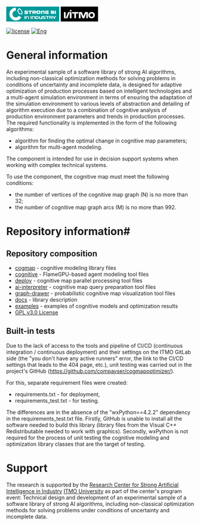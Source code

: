 [![SAI](./docs/media/SAI_badge_flat.svg)](https://sai.itmo.ru/)
[![ITMO](./docs/media/ITMO_badge_flat_rus.svg)](https://en.itmo.ru/en/)

[![license](https://img.shields.io/github/license/compayser/cogmapoptimizer)](https://github.com/compayser/cogmapoptimizer/blob/main/LICENSE.md)
[![Eng](https://img.shields.io/badge/lang-en-red.svg)](/README_en.md)

# General information #

An experimental sample of a software library of strong AI algorithms, including non-classical optimization methods for solving problems in conditions of uncertainty and incomplete data, is designed for adaptive optimization of production processes based on intelligent technologies and a multi-agent simulation environment in terms of ensuring the adaptation of the simulation environment to various levels of abstraction and detailing of algorithm execution due to a combination of cognitive analysis of production environment parameters and trends in production processes.
The required functionality is implemented in the form of the following algorithms:
* algorithm for finding the optimal change in cognitive map parameters;
* algorithm for multi-agent modeling.

The component is intended for use in decision support systems when working with complex technical systems.

To use the component, the cognitive map must meet the following conditions:
* the number of vertices of the cognitive map graph (N) is no more than 32;
* the number of cognitive map graph arcs (M) is no more than 992.

# Repository information#

## Repository composition ##

* [cogmap](cogmap) - cognitive modeling library files
* [cognitive](cognitive) - FlameGPU-based agent modeling tool files
* [deploy](deploy) - cognitive map parallel processing tool files
* [ai-interpreter](ai-interpreter) - cognitive map query preparation tool files
* [graph-drawer](graph-drawer) - probabilistic cognitive map visualization tool files
* [docs](docs/README.md) - library description
* [examples](examples/README.md) - examples of cognitive models and optimization results
* [GPL v3.0 License](LICENSE.md)

## Built-in tests ##
Due to the lack of access to the tools and pipeline of CI/CD (continuous integration / continuous deployment) and their settings on the ITMO GitLab side (the "you don't have any active runners" error, the link to the CI/CD settings that leads to the 404 page, etc.), unit testing was carried out in the project's GitHub (https://github.com/compayser/cogmapoptimizer/).

For this, separate requirement files were created:
- requirements.txt - for deployment,
- requirements_test.txt - for testing.

The differences are in the absence of the "wxPython==4.2.2" dependency in the requirements_test.txt file. Firstly, GitHub is unable to install all the software needed to build this library (library files from the Visual C++ Redistributable needed to work with graphics). Secondly, wxPython is not required for the process of unit testing the cognitive modeling and optimization library classes that are the target of testing.

# Support #
The research is supported by the [Research Center for Strong Artificial Intelligence in Industry](https://sai.itmo.ru/) [ITMO University](https://itmo.ru) as part of the center's program event: Technical design and development of an experimental sample of a software library of strong AI algorithms, including non-classical optimization methods for solving problems under conditions of uncertainty and incomplete data.
